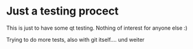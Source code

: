 # Just a testing procect

This is just to have some qt testing. Nothing of interest for anyone else :)

Trying to do more tests, also with git itself....
und weiter
